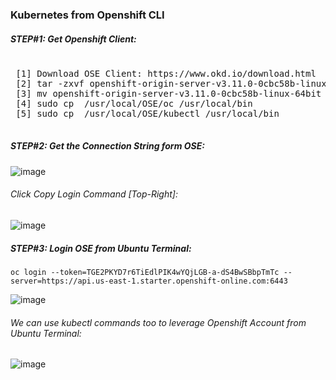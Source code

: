 ### Kubernetes from Openshift CLI

##### STEP#1: Get Openshift Client:
 <pre>  
 [1] Download OSE Client: https://www.okd.io/download.html
 [2] tar -zxvf openshift-origin-server-v3.11.0-0cbc58b-linux-64bit.tar.gz 
 [3] mv openshift-origin-server-v3.11.0-0cbc58b-linux-64bit /usr/local/OSE/
 [4] sudo cp  /usr/local/OSE/oc /usr/local/bin
 [5] sudo cp  /usr/local/OSE/kubectl /usr/local/bin
 </pre>
##### STEP#2: Get the Connection String form OSE:
![image](https://user-images.githubusercontent.com/45539698/68072250-a8837a80-fda9-11e9-9b41-4fb49297aa92.png)
###### Click *Copy Login Command* [Top-Right]:
![image](https://user-images.githubusercontent.com/45539698/68072277-1334b600-fdaa-11e9-9dfe-ef254d94dbe9.png)

##### STEP#3: Login OSE from Ubuntu Terminal:
```
oc login --token=TGE2PKYD7r6TiEdlPIK4wYQjLGB-a-dS4BwSBbpTmTc --server=https://api.us-east-1.starter.openshift-online.com:6443
```
![image](https://user-images.githubusercontent.com/45539698/68084310-21420f80-fe5a-11e9-8a97-7215ddd7629f.png)
###### We can use kubectl commands too to leverage Openshift Account from Ubuntu Terminal:
![image](https://user-images.githubusercontent.com/45539698/68084329-40d93800-fe5a-11e9-9851-8c3dec736735.png)


